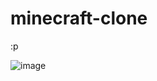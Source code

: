 # minecraft-clone

:p

![image](https://github.com/user-attachments/assets/889853ea-fa19-43ae-b30f-af7b77f2f8c7)
